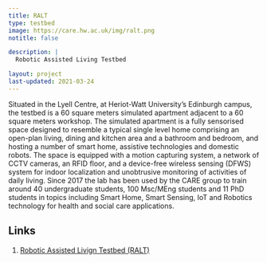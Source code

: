 ```yaml
---
title: RALT
type: testbed
image: https://care.hw.ac.uk/img/ralt.png
notitle: false

description: |
  Robotic Assisted Living Testbed

layout: project
last-updated: 2021-03-24
---
```


<p>
Situated in the Lyell Centre, at Heriot-Watt University’s Edinburgh campus, the testbed is a 60 square meters simulated apartment adjacent to a 60 square meters workshop. The simulated apartment is a fully sensorised space designed to resemble a typical single level home comprising an open-plan living, dining and kitchen area and a bathroom and bedroom, and hosting a number of smart home, assistive technologies and domestic robots. The space is equipped with a motion capturing system, a network of CCTV cameras, an RFID floor, and a device-free wireless sensing (DFWS) system for indoor localization and unobtrusive monitoring of activities of daily living. Since 2017 the lab has been used by the CARE group to train around 40 undergraduate students, 100 Msc/MEng students and 11 PhD students in topics including Smart Home, Smart Sensing, IoT and Robotics technology for health and social care applications.
</p>

## Links

1. <a href="http://ralt.hw.ac.uk">Robotic Assisted Livign Testbed (RALT)</a>